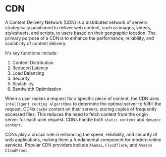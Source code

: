 # CDN

A Content Delivery Network (CDN) is a distributed network of servers strategically positioned to deliver web content, such as images, videos, stylesheets, and scripts, to users based on their geographic location. The primary purpose of a CDN is to enhance the performance, reliability, and scalability of content delivery.

It's key functions include:

1. Content Distribution
2. Reduced Latency
3. Load Balancing
4. Security
5. Scalability
6. Bandwidth Optimization

When a user makes a request for a specific piece of content, the CDN uses `intelligent routing algorithms` to determine the optimal server to fulfill the request. CDNs `cache` content on their servers, storing copies of frequently accessed files. This reduces the need to fetch content from the origin server for each user request. CDNs handle both `static content` and `dynamic content`.

CDNs play a crucial role in enhancing the speed, reliability, and security of web applications, making them a fundamental component for modern online services. Popular CDN providers include `Akamai`, `Cloudflare`, and `Amazon CloudFront`.
